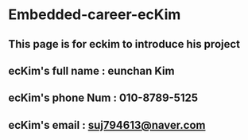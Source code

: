 # Embedded-career-ecKim
## This page is for eckim to introduce his project

## ecKim's full name : eunchan Kim
## ecKim's phone Num : 010-8789-5125
## ecKim's email : suj794613@naver.com
